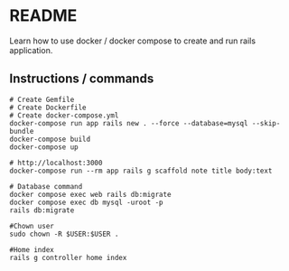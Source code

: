 # README

Learn how to use docker / docker compose to create and run rails application.

## Instructions / commands

```
# Create Gemfile
# Create Dockerfile
# Create docker-compose.yml
docker-compose run app rails new . --force --database=mysql --skip-bundle
docker-compose build
docker-compose up

# http://localhost:3000
docker-compose run --rm app rails g scaffold note title body:text

# Database command 
docker compose exec web rails db:migrate
docker compose exec db mysql -uroot -p
rails db:migrate

#Chown user 
sudo chown -R $USER:$USER .

#Home index 
rails g controller home index

